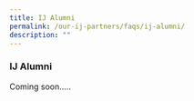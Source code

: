 ```yaml
---
title: IJ Alumni
permalink: /our-ij-partners/faqs/ij-alumni/
description: ""
---
```


### IJ Alumni

Coming soon.....